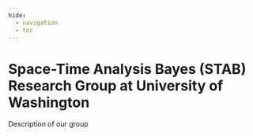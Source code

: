 ```yaml
---
hide:
  - navigation
  - toc
---
```


# Space-Time Analysis Bayes (STAB) Research Group at University of Washington

Description of our group
